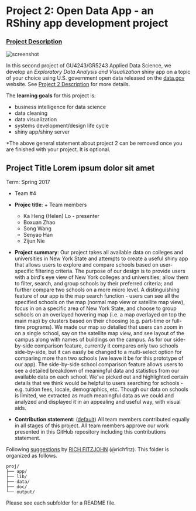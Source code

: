 # Project 2: Open Data App - an RShiny app development project

### [Project Description](doc/project2_desc.md)

![screenshot](doc/screenshot2.png)

In this second project of GU4243/GR5243 Applied Data Science, we develop an *Exploratory Data Analysis and Visualization* shiny app on a topic of your choice using U.S. government open data released on the [data.gov](https://data.gov/) website. See [Project 2 Description](project2_desc.md) for more details.  

The **learning goals** for this project is:

- business intelligence for data science
- data cleaning
- data visualization
- systems development/design life cycle
- shiny app/shiny server

*The above general statement about project 2 can be removed once you are finished with your project. It is optional.

## Project Title Lorem ipsum dolor sit amet
Term: Spring 2017

+ Team #4
+ **Projec title**: + Team members
	+ Ka Heng (Helen) Lo - presenter
	+ Boxuan Zhao
	+ Song Wang
	+ Senyao Han
	+ Zijun Nie

+ **Project summary**: Our project takes all available data on colleges and universities in New York State and attempts to create a useful shiny app that allows users to explore and compare schools based on user-specific filtering criteria. The purpose of our design is to provide users with a bird's eye view of New York colleges and universities; allow them to filter, search, and group schools by their preferred criteria; and further compare two schools on a more micro level. A distinguishing feature of our app is the map search function - users can see all the specified schools on the map (normal map view or satellite map view), focus in on a specific area of New York State, and choose to group schools on an overlayed hovering map (i.e. a map overlayed on top the main map) by clusters based on their choosing (e.g. part-time or full-time programs). We made our map so detailed that users can zoom in on a single school, say on the satellite map view, and see layout of the campus along with names of buildings on the campus. As for our side-by-side comparison feature, currently it compares only two schools side-by-side, but it can easily be changed to a multi-select option for comparing more than two schools (we leave it be for this prototype of our app). The side-by-side school comparison feature allows users to see a detailed breakdown of meaningful data and statistics from our available data on each school. We've picked out and highlighted certain details that we think would be helpful to users searching for schools - e.g. tuition fees, locale, demographics, etc. Though our data on schools is limited, we extracted as much meaningful data as we could and analyzed and displayed it in an appealing and useful way, with visual aids. 

+ **Contribution statement**: ([default](doc/a_note_on_contributions.md)) All team members contributed equally in all stages of this project. All team members approve our work presented in this GitHub repository including this contributions statement. 

Following [suggestions](http://nicercode.github.io/blog/2013-04-05-projects/) by [RICH FITZJOHN](http://nicercode.github.io/about/#Team) (@richfitz). This folder is organized as follows.

```
proj/
├── app/
├── lib/
├── data/
├── doc/
└── output/
```

Please see each subfolder for a README file.

